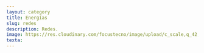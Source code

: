 ```yaml
---
layout: category
title: Energías
slug: redes
description: Redes.
image: https://res.cloudinary.com/focustecno/image/upload/c_scale,q_42,w_1493/v1625384877/redes%20sociales%20focus%20tecno.webp
texta: 
---
```

